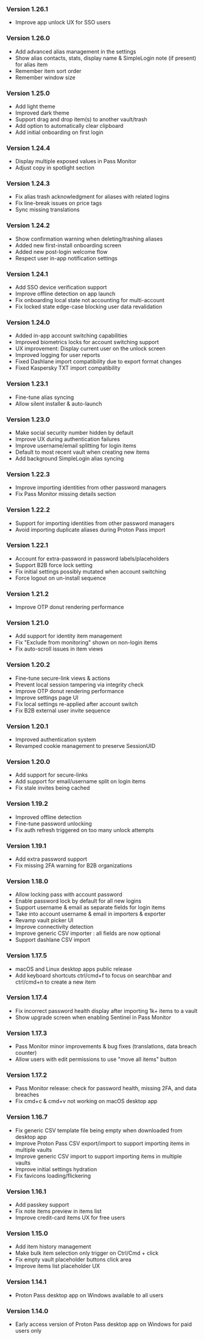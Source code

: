 ### Version 1.26.1
-   Improve app unlock UX for SSO users

### Version 1.26.0

-   Add advanced alias management in the settings
-   Show alias contacts, stats, display name & SimpleLogin note (if present) for alias item
-   Remember item sort order
-   Remember window size

### Version 1.25.0

-   Add light theme
-   Improved dark theme
-   Support drag and drop item(s) to another vault/trash
-   Add option to automatically clear clipboard
-   Add initial onboarding on first login

### Version 1.24.4

-   Display multiple exposed values in Pass Monitor
-   Adjust copy in spotlight section

### Version 1.24.3

-   Fix alias trash acknowledgment for aliases with related logins
-   Fix line-break issues on price tags
-   Sync missing translations

### Version 1.24.2

-   Show confirmation warning when deleting/trashing aliases
-   Added new first-install onboarding screen
-   Added new post-login welcome flow
-   Respect user in-app notification settings

### Version 1.24.1

-   Add SSO device verification support
-   Improve offline detection on app launch
-   Fix onboarding local state not accounting for multi-account
-   Fix locked state edge-case blocking user data revalidation

### Version 1.24.0

-   Added in-app account switching capabilities
-   Improved biometrics locks for account switching support
-   UX improvement: Display current user on the unlock screen
-   Improved logging for user reports
-   Fixed Dashlane import compatibility due to export format changes
-   Fixed Kaspersky TXT import compatibility

### Version 1.23.1

-   Fine-tune alias syncing
-   Allow silent installer & auto-launch

### Version 1.23.0

-   Make social security number hidden by default
-   Improve UX during authentication failures
-   Improve username/email splitting for login items
-   Default to most recent vault when creating new items
-   Add background SimpleLogin alias syncing

### Version 1.22.3

-   Improve importing identities from other password managers
-   Fix Pass Monitor missing details section

### Version 1.22.2

-   Support for importing identities from other password managers
-   Avoid importing duplicate aliases during Proton Pass import

### Version 1.22.1

-   Account for extra-password in password labels/placeholders
-   Support B2B force lock setting
-   Fix initial settings possibly mutated when account switching
-   Force logout on un-install sequence

### Version 1.21.2

-   Improve OTP donut rendering performance

### Version 1.21.0

-   Add support for identity item management
-   Fix "Exclude from monitoring" shown on non-login items
-   Fix auto-scroll issues in item views

### Version 1.20.2

-   Fine-tune secure-link views & actions
-   Prevent local session tampering via integrity check
-   Improve OTP donut rendering performance
-   Improve settings page UI
-   Fix local settings re-applied after account switch
-   Fix B2B external user invite sequence

### Version 1.20.1

-   Improved authentication system
-   Revamped cookie management to preserve SessionUID

### Version 1.20.0

-   Add support for secure-links
-   Add support for email/username split on login items
-   Fix stale invites being cached

### Version 1.19.2

-   Improved offline detection
-   Fine-tune password unlocking
-   Fix auth refresh triggered on too many unlock attempts

### Version 1.19.1

-   Add extra password support
-   Fix missing 2FA warning for B2B organizations

### Version 1.18.0

-   Allow locking pass with account password
-   Enable password lock by default for all new logins
-   Support username & email as separate fields for login items
-   Take into account username & email in importers & exporter
-   Revamp vault picker UI
-   Improve connectivity detection
-   Improve generic CSV importer : all fields are now optional
-   Support dashlane CSV import

### Version 1.17.5

-   macOS and Linux desktop apps public release
-   Add keyboard shortcuts ctrl/cmd+f to focus on searchbar and ctrl/cmd+n to create a new item

### Version 1.17.4

-   Fix incorrect password health display after importing 1k+ items to a vault
-   Show upgrade screen when enabling Sentinel in Pass Monitor

### Version 1.17.3

-   Pass Monitor minor improvements & bug fixes (translations, data breach counter)
-   Allow users with edit permissions to use "move all items" button

### Version 1.17.2

-   Pass Monitor release: check for password health, missing 2FA, and data breaches
-   Fix cmd+c & cmd+v not working on macOS desktop app

### Version 1.16.7

-   Fix generic CSV template file being empty when downloaded from desktop app
-   Improve Proton Pass CSV export/import to support importing items in multiple vaults
-   Improve generic CSV import to support importing items in multiple vaults
-   Improve initial settings hydration
-   Fix favicons loading/flickering

### Version 1.16.1

-   Add passkey support
-   Fix note items preview in items list
-   Improve credit-card items UX for free users

### Version 1.15.0

-   Add item history management
-   Make bulk item selection only trigger on Ctrl/Cmd + click
-   Fix empty vault placeholder buttons click area
-   Improve items list placeholder UX

### Version 1.14.1

-   Proton Pass desktop app on Windows available to all users

### Version 1.14.0

-   Early access version of Proton Pass desktop app on Windows for paid users only
